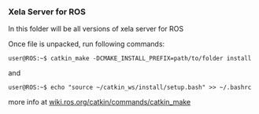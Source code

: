### Xela Server for ROS

In this folder will be all versions of xela server for ROS

Once file is unpacked, run following commands:
```console
user@ROS:~$ catkin_make -DCMAKE_INSTALL_PREFIX=path/to/folder install
```
and
```console
user@ROS:~$ echo "source ~/catkin_ws/install/setup.bash" >> ~/.bashrc
```

more info at [wiki.ros.org/catkin/commands/catkin_make](http://wiki.ros.org/catkin/commands/catkin_make)
